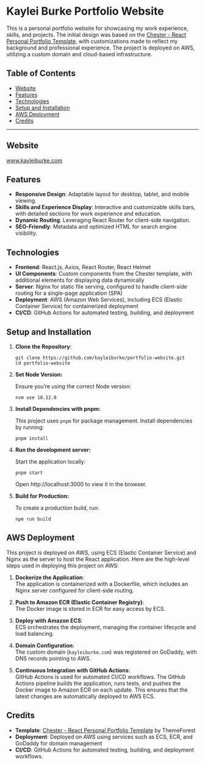 # Kaylei Burke Portfolio Website

This is a personal portfolio website for showcasing my work experience, skills, and projects. The initial design was based on the [Chester - React Personal Portfolio Template](https://themeforest.net/item/chester-react-personal-portfolio-template/24952954?utm_source=Iterable&utm_medium=email&utm_campaign=market_email_workflow_t_orderconfirmation_all), with customizations made to reflect my background and professional experience. The project is deployed on AWS, utilizing a custom domain and cloud-based infrastructure.

## Table of Contents

- [Website](#website)
- [Features](#features)
- [Technologies](#technologies)
- [Setup and Installation](#setup-and-installation)
- [AWS Deployment](#aws-deployment)
- [Credits](#credits)

---

## Website
www.kayleiburke.com

## Features

- **Responsive Design**: Adaptable layout for desktop, tablet, and mobile viewing.
- **Skills and Experience Display**: Interactive and customizable skills bars, with detailed sections for work experience and education.
- **Dynamic Routing**: Leveraging React Router for client-side navigation.
- **SEO-Friendly**: Metadata and optimized HTML for search engine visibility.

## Technologies

- **Frontend**: React.js, Axios, React Router, React Helmet
- **UI Components**: Custom components from the Chester template, with additional elements for displaying data dynamically
- **Server**: Nginx for static file serving, configured to handle client-side routing for a single-page application (SPA)
- **Deployment**: AWS (Amazon Web Services), including ECS (Elastic Container Service) for containerized deployment
- **CI/CD**: GitHub Actions for automated testing, building, and deployment

## Setup and Installation

1. **Clone the Repository**:
   ```
   git clone https://github.com/kayleiburke/portfolio-website.git
   cd portfolio-website
   ```
2. **Set Node Version:**
   
   Ensure you’re using the correct Node version:
   ```
   nvm use 18.12.0
   ```
3. **Install Dependencies with pnpm:** 

    This project uses `pnpm` for package management. Install dependencies by running:
    ```
    pnpm install
    ```
4. **Run the development server:**

    Start the application locally:
    ```
    pnpm start
    ```
   Open http://localhost:3000 to view it in the browser.
5. **Build for Production:**

   To create a production build, run:
   ```
   npm run build
   ```

## AWS Deployment

This project is deployed on AWS, using ECS (Elastic Container Service) and Nginx as the server to host the React application. Here are the high-level steps used in deploying this project on AWS:

1. **Dockerize the Application**:  
   The application is containerized with a Dockerfile, which includes an Nginx server configured for client-side routing.

2. **Push to Amazon ECR (Elastic Container Registry)**:  
   The Docker image is stored in ECR for easy access by ECS.

3. **Deploy with Amazon ECS**:  
   ECS orchestrates the deployment, managing the container lifecycle and load balancing.

4. **Domain Configuration**:  
   The custom domain (`kayleiburke.com`) was registered on GoDaddy, with DNS records pointing to AWS.

5. **Continuous Integration with GitHub Actions**:  
   GitHub Actions is used for automated CI/CD workflows. The GitHub Actions pipeline builds the application, runs tests, and pushes the Docker image to Amazon ECR on each update. This ensures that the latest changes are automatically deployed to AWS ECS.

## Credits

- **Template**: [Chester - React Personal Portfolio Template](https://themeforest.net/item/chester-react-personal-portfolio-template/24952954?utm_source=Iterable&utm_medium=email&utm_campaign=market_email_workflow_t_orderconfirmation_all) by ThemeForest
- **Deployment**: Deployed on AWS using services such as ECS, ECR, and GoDaddy for domain management
- **CI/CD**: GitHub Actions for automated testing, building, and deployment workflows.